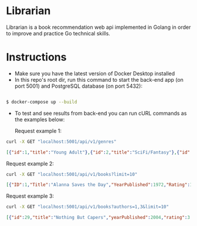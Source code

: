 # Librarian

Librarian is a book recommendation web api implemented in Golang in order to improve and practice Go technical skills.
# Instructions

  - Make sure you have the latest version of Docker Desktop installed
  - In this repo's root dir, run this command to start the back-end app (on port 5001) and PostgreSQL database (on port 5432):

```bash

$ docker-compose up --build

```

- To test and see results from back-end you can run cURL commands as the examples below:

  Request example 1:
```bash
curl -X GET "localhost:5001/api/v1/genres"
```

```json
[{"id":1,"title":"Young Adult"},{"id":2,"title":"SciFi/Fantasy"},{"id":3,"title":"Romance"},{"id":4,"title":"Nonfiction"},{"id":5,"title":"Mystery"},{"id":6,"title":"Memoir"},{"id":7,"title":"Fiction"},{"id":8,"title":"Childrens"}]
```
Request example 2:
```bash
curl -X GET "localhost:5001/api/v1/books?limit=10"
```
```json
[{"ID":1,"Title":"Alanna Saves the Day","YearPublished":1972,"Rating":1.62,"Pages":169,"GenderId":8,"AuthorId":6},{"ID":2,"Title":"Adventures of Kaya","YearPublished":1999,"Rating":2.13,"Pages":619,"GenderId":1,"AuthorId":40},{"ID":3,"Title":"A Horrible Human with the Habits of a Monster","YearPublished":1976,"Rating":1.14,"Pages":258,"GenderId":7,"AuthorId":25},{"ID":4,"Title":"And I Said Yes","YearPublished":1954,"Rating":3.3,"Pages":183,"GenderId":7,"AuthorId":16},{"ID":5,"Title":"Ballinby Boys","YearPublished":1960,"Rating":1.88,"Pages":205,"GenderId":2,"AuthorId":4},{"ID":6,"Title":"Banana Slug and the Lost Cow","YearPublished":1983,"Rating":2.53,"Pages":527,"GenderId":8,"AuthorId":20},{"ID":7,"Title":"Banana Slug and Xyr Friends","YearPublished":1989,"Rating":3.64,"Pages":558,"GenderId":8,"AuthorId":20},{"ID":8,"Title":"Banana Slug and the Glass Half Full","YearPublished":1952,"Rating":4.51,"Pages":796,"GenderId":8,"AuthorId":17},{"ID":9,"Title":"Banana Slug and the Mossy Rock","YearPublished":2006,"Rating":4.43,"Pages":70,"GenderId":8,"AuthorId":31},{"ID":10,"Title":"Burnished Silver","YearPublished":1932,"Rating":1.2,"Pages":202,"GenderId":3,"AuthorId":30}]
```
Request example 3:
```bash
curl -X GET "localhost:5001/api/v1/books?authors=1,3&limit=10"
```
```json
[{"id":29,"title":"Nothing But Capers","yearPublished":2004,"rating":3.87,"pages":347,"genre":{"id":4,"title":"Nonfiction"},"author":{"id":1,"firstName":"Wendell","lastName":"Stackhouse"}}]
```
